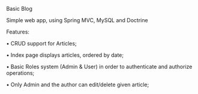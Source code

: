 

Basic Blog

Simple web app, using Spring MVC, MySQL and Doctrine

Features:

• CRUD support for Articles;

• Index page displays articles, ordered by date;

• Basic Roles system (Admin & User) in order to authenticate and authorize operations;

• Only Admin and the author can edit/delete given article;

